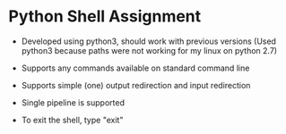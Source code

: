 # Python Shell Assignment

* Developed using python3, should work with previous versions (Used python3 because paths were not working for my linux on python 2.7)

* Supports any commands available on standard command line

* Supports simple (one) output redirection and input redirection

* Single pipeline is supported

* To exit the shell, type "exit"